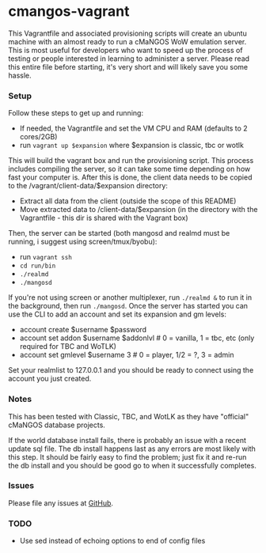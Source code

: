 # cmangos-vagrant

This Vagrantfile and associated provisioning scripts will create an ubuntu machine with an almost ready to run a cMaNGOS
WoW emulation server. This is most useful for developers who want to speed up the process of testing or people
interested in learning to administer a server. Please read this entire file before starting, it's very short and will
likely save you some hassle.

### Setup

Follow these steps to get up and running:

- If needed, the Vagrantfile and set the VM CPU and RAM (defaults to 2 cores/2GB)
- run `vagrant up $expansion` where $expansion is classic, tbc or wotlk

This will build the vagrant box and run the provisioning script. This process includes compiling the server, so it can
take some time depending on how fast your computer is. After this is done, the client data needs to be copied to
the /vagrant/client-data/$expansion directory:

- Extract all data from the client (outside the scope of this README)
- Move extracted data to /client-data/$expansion (in the directory with the Vagrantfile - this dir is shared with the Vagrant box)

Then, the server can be started (both mangosd and realmd must be running, i suggest using screen/tmux/byobu):

- run `vagrant ssh`
- `cd run/bin`
- `./realmd`
- `./mangosd`

If you're not using screen or another multiplexer, run `./realmd &` to run it in the background, then run `./mangosd`.
Once the server has started you can use the CLI to add an account and set its expansion and gm levels:

- account create $username $password
- account set addon $username $addonlvl    # 0 = vanilla, 1 = tbc, etc (only required for TBC and WoTLK)
- account set gmlevel $username 3          # 0 = player, 1/2 = ?, 3 = admin

Set your realmlist to 127.0.0.1 and you should be ready to connect using the account you just created.

### Notes

This has been tested with Classic, TBC, and WotLK as they have "official" cMaNGOS database projects.

If the world database install fails, there is probably an issue with a recent update sql file. The db install happens 
last as any errors are most likely with this step. It should be fairly easy to find the problem; just fix it and re-run
the db install and you should be good go to when it successfully completes.  

### Issues

Please file any issues at [GitHub](https://github.com/hlarsen/cmangos-vagrant).

### TODO

- Use sed instead of echoing options to end of config files
